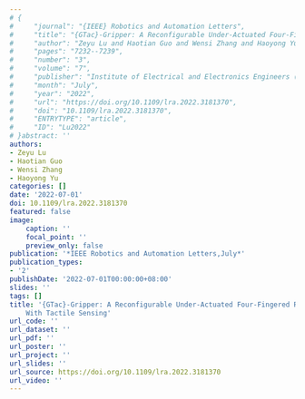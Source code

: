 ```yaml
---
# {
#     "journal": "{IEEE} Robotics and Automation Letters",
#     "title": "{GTac}-Gripper: A Reconfigurable Under-Actuated Four-Fingered Robotic Gripper With Tactile Sensing",
#     "author": "Zeyu Lu and Haotian Guo and Wensi Zhang and Haoyong Yu",
#     "pages": "7232--7239",
#     "number": "3",
#     "volume": "7",
#     "publisher": "Institute of Electrical and Electronics Engineers ({IEEE})",
#     "month": "July",
#     "year": "2022",
#     "url": "https://doi.org/10.1109/lra.2022.3181370",
#     "doi": "10.1109/lra.2022.3181370",
#     "ENTRYTYPE": "article",
#     "ID": "Lu2022"
# }abstract: ''
authors:
- Zeyu Lu
- Haotian Guo
- Wensi Zhang
- Haoyong Yu
categories: []
date: '2022-07-01'
doi: 10.1109/lra.2022.3181370
featured: false
image:
    caption: ''
    focal_point: ''
    preview_only: false
publication: '*IEEE Robotics and Automation Letters,July*'
publication_types:
- '2'
publishDate: '2022-07-01T00:00:00+08:00'
slides: ''
tags: []
title: '{GTac}-Gripper: A Reconfigurable Under-Actuated Four-Fingered Robotic Gripper
    With Tactile Sensing'
url_code: ''
url_dataset: ''
url_pdf: ''
url_poster: ''
url_project: ''
url_slides: ''
url_source: https://doi.org/10.1109/lra.2022.3181370
url_video: ''
---
```

